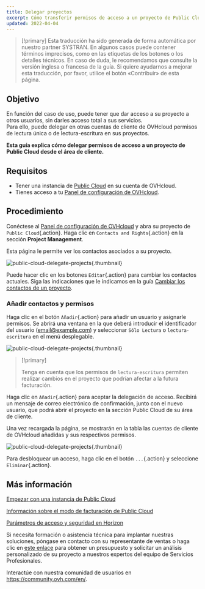 ```yaml
---
title: Delegar proyectos
excerpt: Cómo transferir permisos de acceso a un proyecto de Public Cloud a otras cuentas de OVHcloud
updated: 2022-04-04
---
```


> [!primary]
> Esta traducción ha sido generada de forma automática por nuestro partner SYSTRAN. En algunos casos puede contener términos imprecisos, como en las etiquetas de los botones o los detalles técnicos. En caso de duda, le recomendamos que consulte la versión inglesa o francesa de la guía. Si quiere ayudarnos a mejorar esta traducción, por favor, utilice el botón «Contribuir» de esta página.
>

## Objetivo

En función del caso de uso, puede tener que dar acceso a su proyecto a otros usuarios, sin darles acceso total a sus servicios.<br>
Para ello, puede delegar en otras cuentas de cliente de OVHcloud permisos de lectura única o de lectura-escritura en sus proyectos.

**Esta guía explica cómo delegar permisos de acceso a un proyecto de Public Cloud desde el área de cliente.**

## Requisitos

- Tener una instancia de [Public Cloud](https://www.ovhcloud.com/es/public-cloud/) en su cuenta de OVHcloud.
- Tienes acceso a tu [Panel de configuración de OVHcloud](https://ca.ovh.com/auth/?action=gotomanager&from=https://www.ovh.com/world/&ovhSubsidiary=ws).

## Procedimiento 

Conéctese al [Panel de configuración de OVHcloud](https://ca.ovh.com/auth/?action=gotomanager&from=https://www.ovh.com/world/&ovhSubsidiary=ws) y abra su proyecto de `Public Cloud`{.action}. Haga clic en `Contacts and Rights`{.action} en la sección **Project Management**.

Esta página le permite ver los contactos asociados a su proyecto.

![public-cloud-delegate-projects](delegatingproject_ca01.png){.thumbnail}

Puede hacer clic en los botones `Editar`{.action} para cambiar los contactos actuales. Siga las indicaciones que le indicamos en la guía [Cambiar los contactos de un proyecto](change_project_contacts1.).

### Añadir contactos y permisos

Haga clic en el botón `Añadir`{.action} para añadir un usuario y asignarle permisos. Se abrirá una ventana en la que deberá introducir el identificador del usuario (email@example.com) y seleccionar `Sólo Lectura` o `lectura-escritura` en el menú desplegable.

![public-cloud-delegate-projects](delegatingproject_ca02.png){.thumbnail}

> [!primary]
>
> Tenga en cuenta que los permisos de `lectura-escritura` permiten realizar cambios en el proyecto que podrían afectar a la futura facturación.
>
 
Haga clic en `Añadir`{.action} para aceptar la delegación de acceso. Recibirá un mensaje de correo electrónico de confirmación, junto con el nuevo usuario, que podrá abrir el proyecto en la sección Public Cloud de su área de cliente.

Una vez recargada la página, se mostrarán en la tabla las cuentas de cliente de OVHcloud añadidas y sus respectivos permisos.

![public-cloud-delegate-projects](delegatingproject_ca03.png){.thumbnail}

Para desbloquear un acceso, haga clic en el botón `...`{.action} y seleccione `Eliminar`{.action}.

## Más información

[Empezar con una instancia de Public Cloud](public-cloud-first-steps1.)

[Información sobre el modo de facturación de Public Cloud](analyze_billing1.)

[Parámetros de acceso y seguridad en Horizon](access_and_security_in_horizon1.)

Si necesita formación o asistencia técnica para implantar nuestras soluciones, póngase en contacto con su representante de ventas o haga clic en [este enlace](https://www.ovhcloud.com/es/professional-services/) para obtener un presupuesto y solicitar un análisis personalizado de su proyecto a nuestros expertos del equipo de Servicios Profesionales.

Interactúe con nuestra comunidad de usuarios en <https://community.ovh.com/en/>.